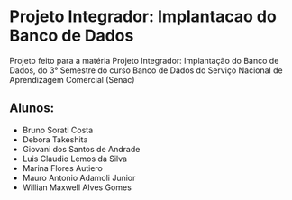 # Projeto Integrador: Implantacao do Banco de Dados
Projeto feito para a matéria Projeto Integrador: Implantação do Banco de Dados, do 3° Semestre do curso Banco de Dados do Serviço Nacional de Aprendizagem Comercial (Senac)

## Alunos:
- Bruno Sorati Costa
- Debora Takeshita
- Giovani dos Santos de Andrade
- Luis Claudio Lemos da Silva
- Marina Flores Autiero
- Mauro Antonio Adamoli Junior
- Willian Maxwell Alves Gomes
